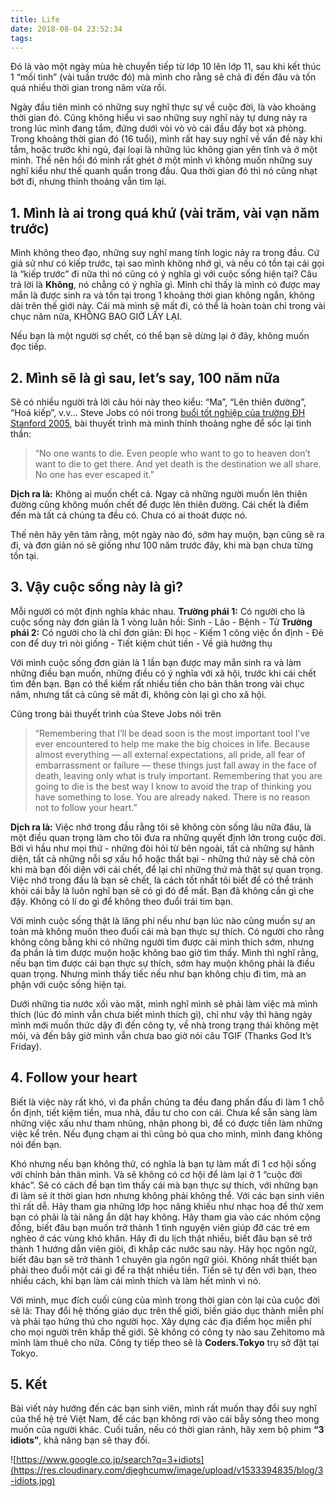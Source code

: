 ```yaml
---
title: Life
date: 2018-08-04 23:52:34
tags:
---
```

Đó là vào một ngày mùa hè chuyển tiếp từ lớp 10 lên lớp 11, sau khi kết thúc 1 “mối tình” (vài tuần trước đó) mà mình cho rằng sẽ chả đi đến đâu và tốn quá nhiều thời gian trong năm vừa rồi.

Ngày đầu tiên mình có những suy nghĩ thực sự về cuộc đời, là vào khoảng thời gian đó. Cũng không hiểu vì sao những suy nghĩ này tự dưng nảy ra trong lúc mình đang tắm, đứng dưới vòi vò vò cái đầu đầy bọt xà phòng. Trong khoảng thời gian đó (16 tuổi), mình rất hay suy nghĩ về vấn đề này khi tắm, hoặc trước khi ngủ, đại loại là những lúc không gian yên tĩnh và ở một mình. Thế nên hồi đó mình rất ghét ở một mình vì không muốn những suy nghĩ kiểu như thế quanh quẩn trong đầu. Qua thời gian đó thì nó cũng nhạt bớt đi, nhưng thỉnh thoảng vẫn tìm lại.

## 1. Mình là ai trong quá khứ (vài trăm, vài vạn năm trước)

Mình không theo đạo, những suy nghĩ mang tính logic nảy ra trong đầu. Cứ giả sử như có kiếp trước, tại sao mình không nhớ gì, và nếu có tồn tại cái gọi là “kiếp trước” đi nữa thì nó cũng có ý nghĩa gì với cuộc sống hiện tại? Câu trả lời là **Không**, nó chẳng có ý nghĩa gì. Mình chỉ thấy là mình có được may mắn là được sinh ra và tồn tại trong 1 khoảng thời gian không ngắn, không dài trên thế giới này. Cái mà mình sẽ mất đi, có thể là hoàn toàn chỉ trong vài chục năm nữa, KHÔNG BAO GIỜ LẤY LẠI.

Nếu bạn là một người sợ chết, có thể bạn sẽ dừng lại ở đây, không muốn đọc tiếp.

## 2. Mình sẽ là gì sau, let’s say, 100 năm nữa

Sẽ có nhiều người trả lời câu hỏi này theo kiểu: “Ma”, “Lên thiên đường”, “Hoá kiếp”, v.v...
Steve Jobs có nói trong [buổi tốt nghiệp của trường ĐH Stanford 2005](https://news.stanford.edu/2005/06/14/jobs-061505/), bài thuyết trình mà mình thỉnh thoảng nghe để sốc lại tinh thần:

> “No one wants to die. Even people who want to go to heaven don’t want to die to get there. And yet death is the destination we all share. No one has ever escaped it.”

**Dịch ra là:** Không ai muốn chết cả. Ngay cả những người muốn lên thiên đường cũng không muốn chết để được lên thiên đường. Cái chết là điểm đến mà tất cả chúng ta đều có. Chưa có ai thoát được nó.

Thế nên hãy yên tâm rằng, một ngày nào đó, sớm hay muộn, bạn cũng sẽ ra đi, và đơn giản nó sẽ giống như 100 năm trước đây, khi mà bạn chưa từng tồn tại.

## 3. Vậy cuộc sống này là gì?

Mỗi người có một định nghĩa khác nhau.
**Trường phái 1:** Có người cho là cuộc sống này đơn giản là 1 vòng luân hồi: Sinh - Lão - Bệnh - Tử
**Trường phái 2:** Có người cho là chỉ đơn giản: Đi học - Kiếm 1 công việc ổn định - Đẻ con để duy trì nòi giống - Tiết kiệm chút tiền - Về già hưởng thụ

Với mình cuộc sống đơn giản là 1 lần bạn được may mắn sinh ra và làm những điều bạn muốn, những điều có ý nghĩa với xã hội, trước khi cái chết tìm đến bạn. Bạn có thể kiếm rất nhiều tiền cho bản thân trong vài chục năm, nhưng tất cả cũng sẽ mất đi, không còn lại gì cho xã hội.

Cũng trong bài thuyết trình của Steve Jobs nói trên

> “Remembering that I’ll be dead soon is the most important tool I’ve ever encountered to help me make the big choices in life. Because almost everything — all external expectations, all pride, all fear of embarrassment or failure — these things just fall away in the face of death, leaving only what is truly important. Remembering that you are going to die is the best way I know to avoid the trap of thinking you have something to lose. You are already naked. There is no reason not to follow your heart.”

**Dịch ra là:** Việc nhớ trong đầu rằng tôi sẽ không còn sống lâu nữa đâu, là một điều quan trọng làm cho tôi đưa ra những quyết định lớn trong cuộc đời. Bởi vì hầu như mọi thứ - những đòi hỏi từ bên ngoài, tất cả những sự hãnh diện, tất cả những nỗi sợ xấu hổ hoặc thất bại - những thứ này sẽ chả còn khi mà bạn đối diện với cái chết, để lại chỉ những thứ mà thật sự quan trọng. Việc nhớ trong đầu là bạn sẽ chết, là cách tốt nhất tôi biết để có thể tránh khỏi cái bẫy là luôn nghĩ bạn sẽ có gì đó để mất. Bạn đã không cần gì che đậy. Không có lí do gì để không theo đuổi trái tim bạn.

Với mình cuộc sống thật là lãng phí nếu như bạn lúc nào cũng muốn sự an toàn mà không muốn theo đuổi cái mà bạn thực sự thích. Có người cho rằng không công bằng khi có những người tìm được cái mình thích sớm, nhưng đa phần là tìm được muộn hoặc không bao giờ tìm thấy. Mình thì nghĩ rằng, nếu bạn tìm được cái bạn thực sự thích, sớm hay muộn không phải là điều quan trọng. Nhưng mình thấy tiếc nếu như bạn không chịu đi tìm, mà an phận với cuộc sống hiện tại.

Dưới những tia nước xối vào mặt, mình nghĩ mình sẽ phải làm việc mà mình thích (lúc đó mình vẫn chưa biết mình thích gì), chỉ như vậy thì hàng ngày mình mới muốn thức dậy đi đến công ty, về nhà trong trạng thái không mệt mỏi, và đến bây giờ mình vẫn chưa bao giờ nói câu TGIF (Thanks God It’s Friday).

## 4. Follow your heart

Biết là việc này rất khó, vì đa phần chúng ta đều đang phấn đấu đi làm 1 chỗ ổn định, tiết kiệm tiền, mua nhà, đầu tư cho con cái. Chưa kể sẵn sàng làm những việc xấu như tham nhũng, nhận phong bì, để có được tiền làm những việc kể trên. Nếu đụng chạm ai thì cũng bỏ qua cho mình, mình đang không nói đến bạn.

Khó nhưng nếu bạn không thử, có nghĩa là bạn tự làm mất đi 1 cơ hội sống với chính bản thân mình. Và sẽ không có cơ hội để làm lại ở 1 “cuộc đời khác”. Sẽ có cách để bạn tìm thấy cái mà bạn thực sự thích, với những bạn đi làm sẽ ít thời gian hơn nhưng không phải không thể. Với các bạn sinh viên thì rất dễ. Hãy tham gia những lớp học năng khiếu như nhạc hoạ để thử xem bạn có phải là tài năng ẩn dật hay không. Hãy tham gia vào các nhóm cộng đồng, biết đâu bạn muốn trở thành 1 tình nguyện viên giúp đỡ các trẻ em nghèo ở các vùng khó khăn. Hãy đi du lịch thật nhiều, biết đâu bạn sẽ trở thành 1 hướng dẫn viên giỏi, đi khắp các nước sau này. Hãy học ngôn ngữ, biết đâu bạn sẽ trở thành 1 chuyên gia ngôn ngữ giỏi. Không nhất thiết bạn phải theo đuổi một cái gì để ra thật nhiều tiền. Tiền sẽ tự đến với bạn, theo nhiều cách, khi bạn làm cái mình thích và làm hết mình vì nó.

Với mình, mục đích cuối cùng của mình trong thời gian còn lại của cuộc đời sẽ là: Thay đổi hệ thống giáo dục trên thế giới, biến giáo dục thành miễn phí và phải tạo hứng thú cho người học. Xây dựng các địa điểm học miễn phí cho mọi người trên khắp thế giới. Sẽ không có công ty nào sau Zehitomo mà mình làm thuê cho nữa. Công ty tiếp theo sẽ là **Coders.Tokyo** trụ sở đặt tại Tokyo.

## 5. Kết

Bài viết này hướng đến các bạn sinh viên, mình rất muốn thay đổi suy nghĩ của thế hệ trẻ Việt Nam, để các bạn không rơi vào cái bẫy sống theo mong muốn của người khác. Cuối tuần, nếu có thời gian rảnh, hãy xem bộ phim **“3 idiots”**, khả năng bạn sẽ thay đổi.

![https://www.google.co.jp/search?q=3+idiots](https://res.cloudinary.com/djeghcumw/image/upload/v1533394835/blog/3-idiots.jpg)